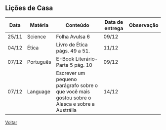 ## Lições de Casa

Data|Matéria|Conteúdo|Data de entrega|Observação
---|---|---|---|---
25/11|Science|Folha Avulsa 6|09/12|
04/12|Ética|Livro de Ética págs. 49 a 51.|11/12|
07/12|Português|E-Book Literário- Parte 5 pág. 10|09/12|
07/12|Language|Escrever um pequeno parágrafo sobre o que você mais gostou sobre o Alasca e sobre a Austrália|14/12|

[Voltar](../)
